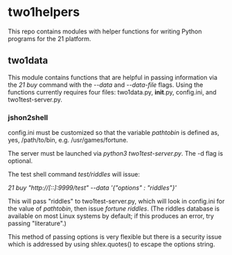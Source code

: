 # two1helpers

This repo contains modules with helper functions for writing Python programs for the 21 platform.

## two1data

This module contains functions that are helpful in passing information via the *21 buy* command with the _--data_ and _--data-file_ flags. Using the functions currently requires four files: two1data.py, __init__.py, config.ini, and two1test-server.py.

### jshon2shell

config.ini must be customized so that the variable _pathtobin_ is defined as, yes, /path/to/bin, e.g. /usr/games/fortune.

The server must be launched via *python3 two1test-server.py*.  The -d flag is optional.

The test shell command *test/riddles* will issue:

*21 buy "http://[::]:9999/test" --data '{"options" : "riddles"}'*

This will pass "riddles" to two1test-server.py, which will look in config.ini for the value of _pathtobin_, then issue *fortune riddles*.  (The riddles database is available on most Linux systems by default; if this produces an error, try passing "literature".)

This method of passing options is very flexible but there is a security issue which is addressed by using shlex.quotes() to escape the options string.



